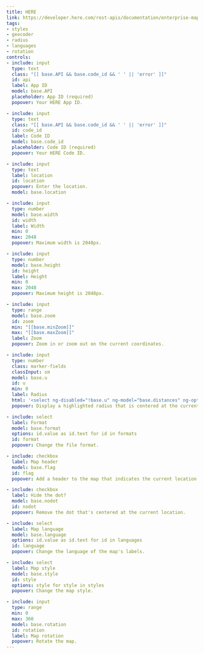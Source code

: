 ```yaml
---
title: HERE
link: https://developer.here.com/rest-apis/documentation/enterprise-map-image/topics/quick-start.html
tags:
- styles
- geocoder
- radius
- languages
- rotation
controls:
- include: input
  type: text
  class: "[[ base.API && base.code_id && ' ' || 'error' ]]"
  id: api
  label: App ID
  model: base.API
  placeholder: App ID (required)
  popover: Your HERE App ID.

- include: input
  type: text
  class: "[[ base.API && base.code_id && ' ' || 'error' ]]"
  id: code_id
  label: Code ID
  model: base.code_id
  placeholder: Code ID (required)
  popover: Your HERE Code ID.

- include: input
  type: text
  label: location
  id: location
  popover: Enter the location.
  model: base.location

- include: input
  type: number
  model: base.width
  id: width
  label: Width
  min: 0
  max: 2048
  popover: Maximum width is 2048px.

- include: input
  type: number
  model: base.height
  id: height
  label: Height
  min: 0
  max: 2048
  popover: Maximum height is 2048px.

- include: input
  type: range
  model: base.zoom
  id: zoom
  min: "[[base.minZoom]]"
  max: "[[base.maxZoom]]"
  label: Zoom
  popover: Zoom in or zoom out on the current coordinates.

- include: input
  type: number
  class: marker-fields
  classInput: sm
  model: base.u
  id: u
  min: 0
  label: Radius
  html: '<select ng-disabled="!base.u" ng-model="base.distances" ng-options="id.value as id.text for id in distances" id="distances" class="sm" style="margin-left: 2%"></select>'
  popover: Display a highlighted radius that is centered at the current location.

- include: select
  label: Format
  model: base.format
  options: id.value as id.text for id in formats
  id: format
  popover: Change the file format.

- include: checkbox
  label: Map header
  model: base.flag
  id: flag
  popover: Add a header to the map that indicates the current location.

- include: checkbox
  label: Hide the dot?
  model: base.nodot
  id: nodot
  popover: Remove the dot that's centered at the current location.

- include: select
  label: Map language
  model: base.language
  options: id.value as id.text for id in languages
  id: language
  popover: Change the language of the map's labels.

- include: select
  label: Map style
  model: base.style
  id: style
  options: style for style in styles
  popover: Change the map style.

- include: input
  type: range
  min: 0
  max: 360
  model: base.rotation
  id: rotation
  label: Map rotation
  popover: Rotate the map.
---
```

